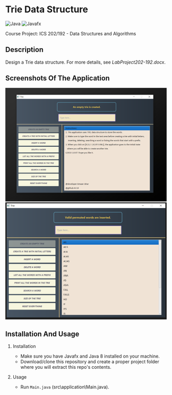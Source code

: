 # Trie Data Structure
  ![Java](https://img.shields.io/badge/Java-5181b8?style=flat&logo=java&logoColor=white)
  ![Javafx](https://img.shields.io/badge/Javafx-orange?style=flat)
  
  Course Project: ICS 202/192 - Data Structures and Algorithms

## Description
   Design a Trie data structure. For more details, see *LabProject202-192.docx*.

## Screenshots Of The Application
![](images/1.png)
![](images/2.png)

## Installation And Usage
1. Installation
   - Make sure you have Javafx and Java 8 installed on your machine.
   - Download/clone this repository and create a proper project folder where you will extract this repo's contents.
  
2. Usage
   - Run ````Main.java```` (src\application\Main.java).
